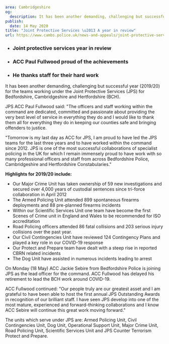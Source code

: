 ```yaml
area: Cambridgeshire
og:
  description: It has been another demanding, challenging but successful year (2019/20) for the teams working under the Joint Protective Services (JPS) for Bedfordshire, Cambridgeshire and Hertfordshire (BCH).
publish:
  date: 14 May 2020
title: "Joint Protective Services \u2013 A year in review"
url: https://www.cambs.police.uk/news-and-appeals/joint-protective-services-a-year-in-review-111
```

* ### Joint protective services year in review

 * ### ACC Paul Fullwood proud of the achievements

 * ### He thanks staff for their hard work

It has been another demanding, challenging but successful year (2019/20) for the teams working under the Joint Protective Services (JPS) for Bedfordshire, Cambridgeshire and Hertfordshire (BCH).

JPS ACC Paul Fullwood said: "The officers and staff working within the command are dedicated, committed and passionate about providing the very best level of service in everything they do and I would like to thank them all for everything they do in keeping our counties safe and bringing offenders to justice.

"Tomorrow is my last day as ACC for JPS, I am proud to have led the JPS teams for the last three years and to have worked within the command since 2012. JPS is one of the most successful collaborations of specialist policing in the UK for which I remain immensely proud to have work with so many professional officers and staff from across Bedfordshire Police, Cambridgeshire and Hertfordshire Constabularies."

**Highlights for 2019/20 include:**

 * Our Major Crime Unit has taken ownership of 59 new investigations and secured over 4,000 years of custodial sentences since tri-force collaboration in April 2012
 * The Armed Policing Unit attended 899 spontaneous firearms deployments and 88 pre-planned firearms incidents
 * Within our Scientific Services Unit one team have become the first Scenes of Crime unit in England and Wales to be recommended for ISO accreditation
 * Road Policing officers attended 86 fatal collisions and 203 serious injury collisions over the past year.
 * Our Civil Contingencies Unit have reviewed 124 Contingency Plans and played a key role in our COVID-19 response
 * Our Protect and Prepare team have dealt with a steep rise in reported CBRN related incidents
 * The Dog Unit have assisted in numerous incidents leading to arrest

On Monday (18 May) ACC Jackie Sebire from Bedfordshire Police is joining JPS as the lead officer for the command. ACC Fullwood has delayed his retirement to lead the BCH work around COVID-19.

ACC Fullwood continued: "Our people truly are our greatest asset and I am grateful to have been able to host the first annual JPS Outstanding Awards in recognition of our brilliant staff. I have seen JPS develop into one of the most mature, experienced and forward-thinking collaborations and I know ACC Sebire will continue this great work moving forward."

The units which serve under JPS are: Armed Policing Unit, Civil Contingencies Unit, Dog Unit, Operational Support Unit, Major Crime Unit, Road Policing Unit, Scientific Services Unit and JPS Counter Terrorism Protect and Prepare.
